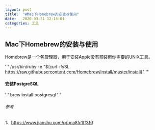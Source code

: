 ```yaml
---
layout: post
title:  "#Mac下Homebrew的安装与使用"
date:   2020-03-31 12:16:01
categories: 工具
---
```


## Mac下Homebrew的安装与使用

Homebrew是一个包管理器，用于安装Apple没有预装但你需要的UNIX工具。

'''
/usr/bin/ruby -e "$(curl -fsSL https://raw.githubusercontent.com/Homebrew/install/master/install)"
'''

#### 安装PostgreSQL
'''
brew install postgresql
'''


###### 参考 
1、https://www.jianshu.com/p/bca8fc1ff3f0
